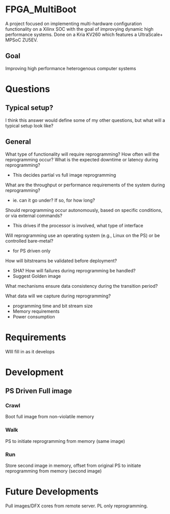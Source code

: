 # FPGA_MultiBoot
A project focused on implementing multi-hardware configuration functionality on a Xilinx SOC with the goal of improvying dynamic high performance systems.
Done on a Kria KV260 which features a UltraScale+ MPSoC ZU5EV.

## Goal 
Improving high performance heterogenous computer systems

# Questions
## Typical setup?
I think this answer would define some of my other questions, but what will a typical setup look like?

## General
What type of functionality will require reprogramming?
How often will the reprogramming occur? 
What is the expected downtime or latency during reprogramming?
 - This decides partial vs full image reprogramming

What are the throughput or performance requirements of the system during reprogramming?
 - ie. can it go under? If so, for how long?

Should reprogramming occur autonomously, based on specific conditions, or via external commands? 
 - This drives if the processor is involved, what type of interface

Will reprogramming use an operating system (e.g., Linux on the PS) or be controlled bare-metal?
 - for PS driven only

How will bitstreams be validated before deployment?
 - SHA?
How will failures during reprogramming be handled?
 - Suggest Golden image
   
What mechanisms ensure data consistency during the transition period?

What data will we capture during reprogramming?
 - programming time and bit stream size
 - Memory requirements
 - Power consumption

# Requirements
WIll fill in as it develops

# Development
## PS Driven Full image
### Crawl
Boot full image from non-violatile memory

### Walk
PS to initiate reprogramming from memory (same image)

### Run
Store second image in memory, offset from original
PS to initiate reprogramming from memory (second image)

# Future Developments
Pull images/DFX cores from remote server.
PL only reprogramming.
